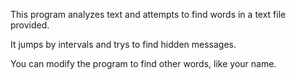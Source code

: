 This program analyzes text and attempts to find words
in a text file provided.

It jumps by intervals and trys to find hidden messages.

You can modify the program to find other words, like your name.